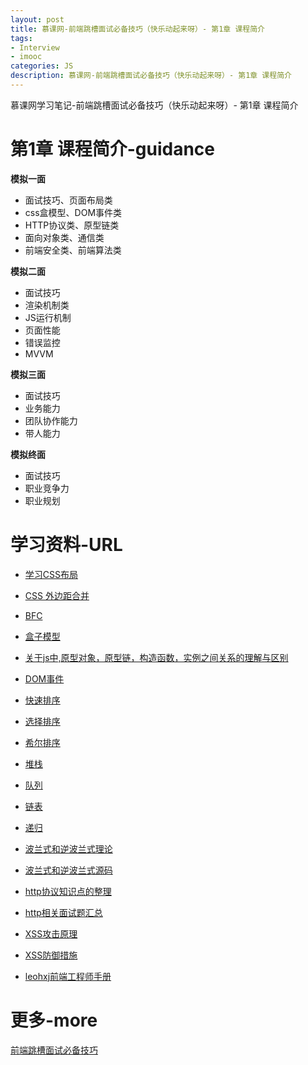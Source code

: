 ```yaml
---
layout: post
title: 慕课网-前端跳槽面试必备技巧（快乐动起来呀）- 第1章 课程简介
tags:
- Interview
- imooc
categories: JS
description: 慕课网-前端跳槽面试必备技巧（快乐动起来呀）- 第1章 课程简介
---
```


慕课网学习笔记-前端跳槽面试必备技巧（快乐动起来呀）- 第1章 课程简介

# 第1章 课程简介-guidance

**模拟一面**

- 面试技巧、页面布局类
- css盒模型、DOM事件类
- HTTP协议类、原型链类
- 面向对象类、通信类
- 前端安全类、前端算法类

**模拟二面**

- 面试技巧
- 渲染机制类
- JS运行机制
- 页面性能
- 错误监控
- MVVM

**模拟三面**

- 面试技巧
- 业务能力
- 团队协作能力
- 带人能力

**模拟终面**

- 面试技巧
- 职业竞争力
- 职业规划

# 学习资料-URL

- [学习CSS布局](http://zh.learnlayout.com/)
- [CSS 外边距合并](http://www.w3school.com.cn/css/css_margin_collapsing.asp)
- [BFC](http://www.html-js.com/article/1866)
- [盒子模型](https://github.com/chokcoco/iCSS/issues/5)
- [关于js中,原型对象，原型链，构造函数，实例之间关系的理解与区别](https://segmentfault.com/q/1010000005182807)
- [DOM事件](http://javascript.ruanyifeng.com/dom/event.html)
- [快速排序](https://segmentfault.com/a/1190000009426421)
- [选择排序](https://segmentfault.com/a/1190000009366805)
- [希尔排序](https://segmentfault.com/a/1190000009461832)
- [堆栈](https://juejin.im/entry/58759e79128fe1006b48cdfd)
- [队列](https://juejin.im/entry/58759e79128fe1006b48cdfd)
- [链表](https://juejin.im/entry/58759e79128fe1006b48cdfd)
- [递归](https://segmentfault.com/a/1190000009857470)
- [波兰式和逆波兰式理论](http://www.cnblogs.com/chenying99/p/3675876.html)
- [波兰式和逆波兰式源码](https://github.com/Tairraos/rpn.js/blob/master/rpn.js)
- [http协议知识点的整理](https://segmentfault.com/a/1190000007033157)
- [http相关面试题汇总](http://10808695.blog.51cto.com/10798695/1840537)
- [XSS攻击原理](http://www.imooc.com/learn/812)
- [XSS防御措施](http://www.imooc.com/learn/812)

- [leohxj前端工程师手册](https://leohxj.gitbooks.io/front-end-database/content/)


# 更多-more

[前端跳槽面试必备技巧](https://coding.imooc.com/learn/list/129.html)